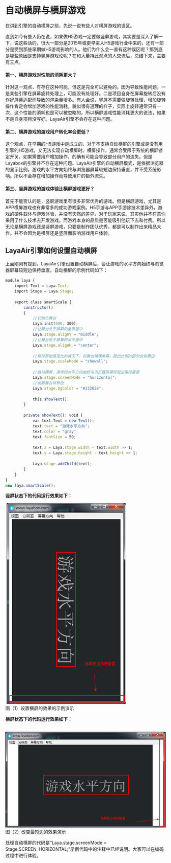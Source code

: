 # 自动横屏与横屏游戏



在讲到引擎的自动横屏之前，先说一说有些人对横屏游戏的误区。

直到如今有些人仍在说，如果做H5游戏一定要做竖屏游戏，其实要是深入了解一下，说这些话的，很大一部分是2015年或更早进入H5游戏行业中来的，还有一部分是受到那些早期做H5游戏影响的人。他们为什么会一直有这种误区呢？那到底是哪些原因是支持竖屏游戏论呢？在和大量持此观点的人交流后，总结下来，主要有三点。

#### 第一、横屏游戏对性能的消耗更大？

针对这一观点，有存在这种可能，但这是完全可以避免的。因为导致性能问题，一是某些引擎在屏幕旋转处理上，可能没有处理好。二是项目自身在屏幕旋转后没有作好屏幕适配而导致的渲染量增多。有人会说，竖屏不需要做旋转处理，增加旋转操作肯定会增加游戏的性能消耗。貌似很有道理的样子，实际上旋转通常只有一次，这个性能的消耗也是可以被忽略的。所以横屏游戏性能消耗更大的说法，如果不是自身项目没写好。LayaAir引擎不会存在这种问题。

#### 第二、横屏游戏的游戏用户转化率会更低？

这个观点，在早期的H5游戏中是成立的，对于不支持自动横屏的引擎或是没有用引擎的H5游戏，又无法实现自动横屏时。横屏操作，通常会受限于系统的横屏锁定开关。如果需要用户增加操作，的确有可能会导致部分用户的流失。但是Layabox的引擎并不存在这种问题。LayaAir引擎的自动横屏模式，是依据浏览器的显示比例，游戏的水平方向始终与浏览器屏幕较短边保持垂直，并不受系统影响。所以不会存在增加操作而导致用户的额外流失。

#### 第三、竖屏游戏的游戏体验比横屏游戏更好？

首先不能否认的是，竖屏游戏里有很多非常优秀的游戏。但是横屏游戏，尤其是APP横屏游戏也有非常多的成功游戏案例。H5手游与APP手游除技术差异外，游戏的硬件载体与游戏体验，并没有天然的差异，对于玩家来说，其实他并不在意你采用了什么技术去开发游戏，而游戏本身的品质是否能吸引他玩下去和付费。所以无论是横屏游戏还是竖屏游戏，只要是制作团队优秀，都是可以制作出来精品大作。并不会因为是横屏还是竖屏而影响游戏用户体验。



## LayaAir引擎如何设置自动横屏

上面刚刚有提到，LayaAir引擎设置自动横屏后，会让游戏的水平方向始终与浏览器屏幕较短边保持垂直。自动横屏的示例代码如下：   

```typescript
module laya {
    import Text = Laya.Text;
    import Stage = Laya.Stage;
 
    export class smartScale {
        constructor()
        {
            //初始化舞台
            Laya.init(500, 300);
            //让舞台处于屏幕的垂直居中
            Laya.stage.alignV = "middle";
            //让舞台处于屏幕的水平居中
            Laya.stage.alignH = "center";
 
            //保持原始高宽比的情况下，将舞台铺满屏幕，超出比例的部分会有黑边
            Laya.stage.scaleMode = "showall";
  
            //自动横屏，游戏的水平方向始终与浏览器屏幕较短边保持垂直
            Laya.stage.screenMode = "horizontal";
            //设置舞台背景色
            Laya.stage.bgColor = "#232628";
             
            this.showText();
        }
 
        private showText(): void {
            var text:Text = new Text();
            text.text = "游戏水平方向";
            text.color = "gray";
            text.fontSize = 50;
             
            text.x = Laya.stage.width - text.width >> 1;
            text.y = Laya.stage.height - text.height >> 1;
             
            Laya.stage.addChild(text);
        }
    }
}
new laya.smartScale();
```



**竖屏状态下的代码运行效果如下：**

​	![blob.png](img/1.png)<br/>
​	图（1）设置横屏的效果的示例演示

**横屏状态下的代码运行效果如下：**

​	![blob.png](img/2.png)<br/>
​	图（2）改变最短边的效果演示



处理自动横屏的代码是“Laya.stage.screenMode = Stage.SCREEN_HORIZONTAL;”示例代码中的注释中已经说明。大家可以在编码过程中进行体验。